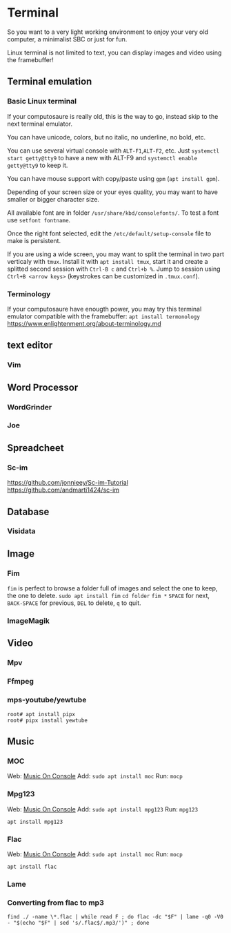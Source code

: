 # Terminal
So you want to a very light working environment to enjoy your very old computer, a minimalist SBC or just for fun.

Linux terminal is not limited to text, you can display images and video using the framebuffer!

## Terminal emulation

### Basic Linux terminal

If your computosaure is really old, this is the way to go, instead skip to the next terminal emulator.

You can have unicode, colors, but no italic, no underline, no bold, etc.

You can use several virtual console with `ALT-F1`,`ALT-F2`, etc. Just `systemctl start getty@tty9` to have a new with ALT-F9 and `systemctl enable getty@tty9` to keep it.

You can have mouse support with copy/paste using `gpm` (`apt install gpm`).

Depending of your screen size or your eyes quality, you may want to have smaller or bigger character size.

All available font are in folder `/usr/share/kbd/consolefonts/`. To test a font use `setfont fontname`.

Once the right font selected, edit the `/etc/default/setup-console` file to make is persistent.

If you are using a wide screen, you may want to split the terminal in two part verticaly with `tmux`. Install it with `apt install tmux`, start it and create a splitted second session with `Ctrl-B c` and `Ctrl+b %`. Jump to session using `Ctrl+B <arrow keys>` (keystrokes can be customized in `.tmux.conf`). 

### Terminology

If your computosaure have enougth power, you may try this terminal emulator compatible with the framebuffer: `apt install termonology` 
https://www.enlightenment.org/about-terminology.md

## text editor

### Vim

## Word Processor

### WordGrinder

### Joe

## Spreadcheet

### Sc-im
https://github.com/jonnieey/Sc-im-Tutorial
https://github.com/andmarti1424/sc-im

## Database

### Visidata

## Image

### Fim
`fim` is perfect to browse a folder full of images and select the one to keep, the one to delete.
`sudo apt install fim`
`cd folder` `fim *` `SPACE` for next, `BACK-SPACE` for previous, `DEL` to delete, `q` to quit.
### ImageMagik

## Video

### Mpv

### Ffmpeg

### mps-youtube/yewtube
```
root# apt install pipx
root# pipx install yewtube
```

## Music

### MOC
Web: [Music On Console](http://moc.daper.net/about)
Add: `sudo apt install moc`
Run: `mocp`

### Mpg123
Web: [Music On Console](http://moc.daper.net/about)
Add: `sudo apt install mpg123`
Run: `mpg123 `

`apt install mpg123`

### Flac
Web: [Music On Console](http://moc.daper.net/about)
Add: `sudo apt install moc`
Run: `mocp`

`apt install flac`

### Lame

### Converting from flac to mp3
```
find ./ -name \*.flac | while read F ; do flac -dc "$F" | lame -q0 -V0 - "$(echo "$F" | sed 's/.flac$/.mp3/')" ; done
```

